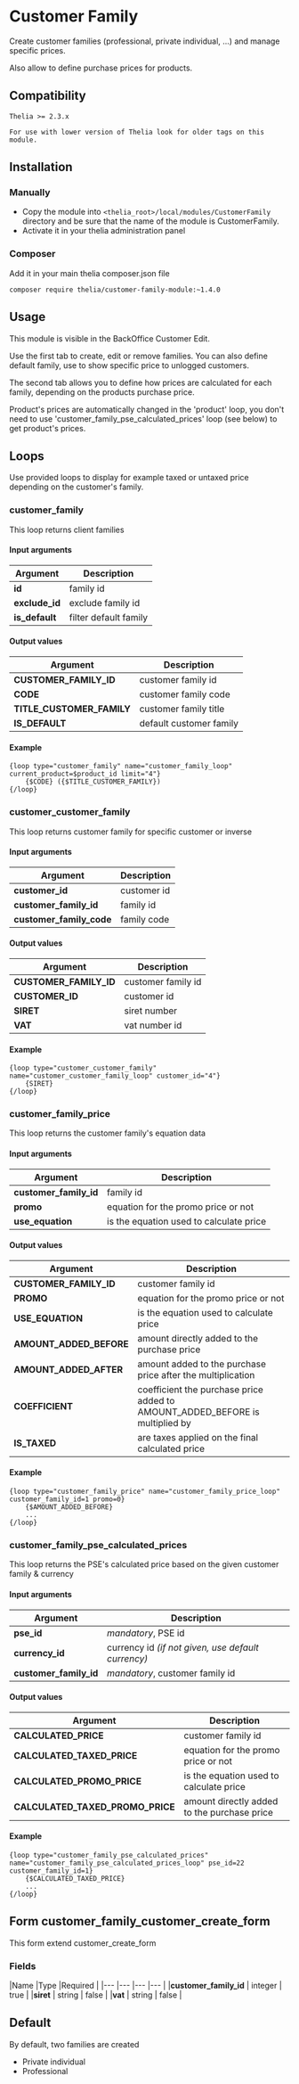 # Customer Family

Create customer families (professional, private individual, ...) and manage specific prices.

Also allow to define purchase prices for products.

## Compatibility
    Thelia >= 2.3.x
    
    For use with lower version of Thelia look for older tags on this module.

## Installation

### Manually

* Copy the module into ```<thelia_root>/local/modules/CustomerFamily``` directory and be sure that the name of the module is CustomerFamily.
* Activate it in your thelia administration panel

### Composer

Add it in your main thelia composer.json file

```
composer require thelia/customer-family-module:~1.4.0
```

## Usage

This module is visible in the BackOffice Customer Edit.

Use the first tab to create, edit or remove families. You can also define default family, use to show specific price to unlogged customers.

The second tab allows you to define how prices are calculated for each family, depending on the products purchase price.

Product's prices are automatically changed in the 'product' loop, you don't need to use 'customer_family_pse_calculated_prices' loop (see below) to get product's prices.

## Loops

Use provided loops to display for example taxed or untaxed price depending on the customer's family.

### customer_family

This loop returns client families

#### Input arguments

|Argument |Description |
|---      |---         |
|**id** | family id |
|**exclude_id** | exclude family id |
|**is_default** | filter default family |

#### Output values

|Argument |Description |
|---      |---         |
|**CUSTOMER_FAMILY_ID** | customer family id |
|**CODE** | customer family code 
|**TITLE_CUSTOMER_FAMILY** | customer family title |
|**IS_DEFAULT** | default customer family |

#### Example
```
{loop type="customer_family" name="customer_family_loop" current_product=$product_id limit="4"}
    {$CODE} ({$TITLE_CUSTOMER_FAMILY})
{/loop}
```

### customer_customer_family

This loop returns customer family for specific customer or inverse

#### Input arguments

|Argument |Description |
|---      |---         |
|**customer_id** | customer id |
|**customer_family_id** | family id |
|**customer_family_code** | family code |

#### Output values

|Argument |Description |
|---      |---         |
|**CUSTOMER_FAMILY_ID** | customer family id |
|**CUSTOMER_ID** | customer id |
|**SIRET** | siret number |
|**VAT** | vat number id |

#### Example
```
{loop type="customer_customer_family" name="customer_customer_family_loop" customer_id="4"}
    {SIRET}
{/loop}
```

### customer_family_price

This loop returns the customer family's equation data

#### Input arguments

|Argument |Description |
|---      |---         |
|**customer_family_id** | family id |
|**promo** | equation for the promo price or not |
|**use_equation** | is the equation used to calculate price |

#### Output values

|Argument |Description |
|---      |---         |
|**CUSTOMER_FAMILY_ID** | customer family id |
|**PROMO** | equation for the promo price or not |
|**USE_EQUATION** | is the equation used to calculate price |
|**AMOUNT_ADDED_BEFORE** | amount directly added to the purchase price | 
|**AMOUNT_ADDED_AFTER** | amount added to the purchase price after the multiplication |
|**COEFFICIENT** | coefficient the purchase price added to AMOUNT_ADDED_BEFORE is multiplied by |
|**IS_TAXED** | are taxes applied on the final calculated price |

#### Example
```
{loop type="customer_family_price" name="customer_family_price_loop" customer_family_id=1 promo=0}
    {$AMOUNT_ADDED_BEFORE}
    ...
{/loop}
```

### customer_family_pse_calculated_prices

This loop returns the PSE's calculated price based on the given customer family & currency

#### Input arguments

|Argument |Description |
|---      |---         |
|**pse_id** | *mandatory*, PSE id |
|**currency_id** | currency id *(if not given, use default currency)* |
|**customer_family_id** | *mandatory*, customer family id |

#### Output values

|Argument |Description |
|---      |---         |
|**CALCULATED_PRICE** | customer family id |
|**CALCULATED_TAXED_PRICE** | equation for the promo price or not |
|**CALCULATED_PROMO_PRICE** | is the equation used to calculate price |
|**CALCULATED_TAXED_PROMO_PRICE** | amount directly added to the purchase price |

#### Example
```
{loop type="customer_family_pse_calculated_prices" name="customer_family_pse_calculated_prices_loop" pse_id=22 customer_family_id=1}
    {$CALCULATED_TAXED_PRICE}
    ...
{/loop}
```

## Form customer_family_customer_create_form

This form extend customer_create_form

### Fields

|Name |Type |Required |
|--- |--- |--- |--- |
|**customer_family_id** | integer | true |
|**siret** | string | false |
|**vat** | string | false |

## Default

By default, two families are created
* Private individual
* Professional
